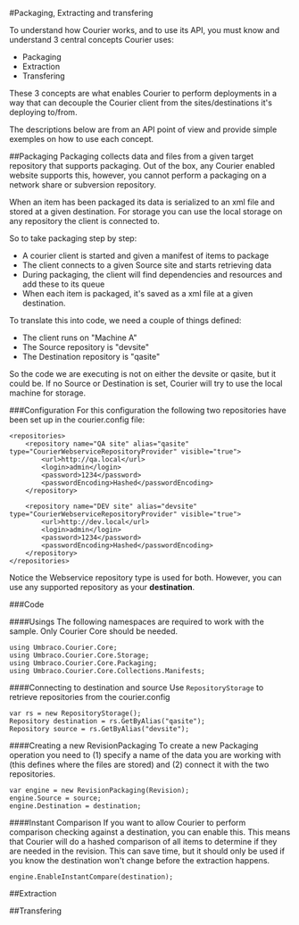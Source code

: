 #Packaging, Extracting and transfering

To understand how Courier works, and to use its API, you must know and understand 3 central concepts Courier uses:

- Packaging
- Extraction
- Transfering

These 3 concepts are what enables Courier to perform deployments in a way that can decouple the Courier client from the sites/destinations it's deploying to/from. 

The descriptions below are from an API point of view and provide simple exemples on how to use each concept. 

##Packaging
Packaging collects data and files from a given target repository that supports packaging. Out of the box, any Courier enabled website supports this, however, you cannot perform a packaging on a network share or subversion repository.

When an item has been packaged its data is serialized to an xml file and stored at a given destination. For storage you can use the local storage on any repository the client is connected to. 

So to take packaging step by step:

- A courier client is started and given a manifest of items to package
- The client connects to a given Source site and starts retrieving data
- During packaging, the client will find dependencies and resources and add these to its queue
- When each item is packaged, it's saved as a xml file at a given destination.

To translate this into code, we need a couple of things defined: 

- The client runs on "Machine A"
- The Source repository is "devsite" 
- The Destination repository is "qasite"

So the code we are executing is not on either the devsite or qasite, but it could be. If no Source or Destination is set, Courier will try to use the local machine for storage. 


###Configuration 
For this configuration the following two repositories have been set up in the courier.config file:

	<repositories>
        <repository name="QA site" alias="qasite" type="CourierWebserviceRepositoryProvider" visible="true">
            <url>http://qa.local</url>
            <login>admin</login>
            <password>1234</password>
            <passwordEncoding>Hashed</passwordEncoding>
        </repository>

		<repository name="DEV site" alias="devsite" type="CourierWebserviceRepositoryProvider" visible="true">
            <url>http://dev.local</url>
            <login>admin</login>
            <password>1234</password>
            <passwordEncoding>Hashed</passwordEncoding>
	    </repository>
    </repositories>
 
Notice the Webservice repository type is used for both. However, you can use any supported repository as your **destination**.

###Code

####Usings
The following namespaces are required to work with the sample. Only Courier Core should be needed.

	using Umbraco.Courier.Core;
    using Umbraco.Courier.Core.Storage;
    using Umbraco.Courier.Core.Packaging;
    using Umbraco.Courier.Core.Collections.Manifests;

####Connecting to destination and source
Use `RepositoryStorage` to retrieve repositories from the courier.config 

	var rs = new RepositoryStorage();
	Repository destination = rs.GetByAlias("qasite");
    Repository source = rs.GetByAlias("devsite");

####Creating a new RevisionPackaging
To create a new Packaging operation you need to (1) specify a name of the data you are working with (this defines where the files are stored) and (2) connect it with the two repositories.

	var engine = new RevisionPackaging(Revision);
    engine.Source = source;
    engine.Destination = destination;        

####Instant Comparison
If you want to allow Courier to perform comparison checking against a destination, you can enable this. This means that Courier will do a hashed comparison of all items to determine if they are needed in the revision. This can save time, but it should only be used if you know the destination won't change before the extraction happens.

	engine.EnableInstantCompare(destination);

            




##Extraction


##Transfering
